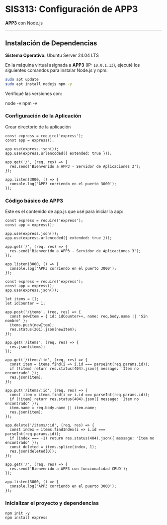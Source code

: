 # SIS313: Configuración de APP3

**APP3** con Node.js

---

## Instalación de Dependencias

**Sistema Operativo:** Ubuntu Server 24.04 LTS

En la máquina virtual asignada a **APP3** (IP: `10.0.1.13`), ejecuté los siguientes comandos para instalar Node.js y npm:

```bash
sudo apt update
sudo apt install nodejs npm -y
```
Verifiqué las versiones con:

node -v
npm -v
### Configuración de la Aplicación
Crear directorio de la aplicación

```
const express = require('express');
const app = express();

app.use(express.json());
app.use(express.urlencoded({ extended: true }));

app.get('/', (req, res) => {
  res.send('Bienvenido a APP3 - Servidor de Aplicaciones 3');
});

app.listen(3000, () => {
  console.log('APP3 corriendo en el puerto 3000');
});
```
### Código básico de APP3
Este es el contenido de app.js que usé para iniciar la app:

```
const express = require('express');
const app = express();

app.use(express.json());
app.use(express.urlencoded({ extended: true }));

app.get('/', (req, res) => {
  res.send('Bienvenido a APP3 - Servidor de Aplicaciones 3');
});

app.listen(3000, () => {
  console.log('APP3 corriendo en el puerto 3000');
});

const express = require('express');
const app = express();
app.use(express.json());

let items = [];
let idCounter = 1;

app.post('/items', (req, res) => {
  const newItem = { id: idCounter++, name: req.body.name || 'Sin nombre' };
  items.push(newItem);
  res.status(201).json(newItem);
});

app.get('/items', (req, res) => {
  res.json(items);
});

app.get('/items/:id', (req, res) => {
  const item = items.find(i => i.id === parseInt(req.params.id));
  if (!item) return res.status(404).json({ message: 'Ítem no encontrado' });
  res.json(item);
});

app.put('/items/:id', (req, res) => {
  const item = items.find(i => i.id === parseInt(req.params.id));
  if (!item) return res.status(404).json({ message: 'Ítem no encontrado' });
  item.name = req.body.name || item.name;
  res.json(item);
});

app.delete('/items/:id', (req, res) => {
  const index = items.findIndex(i => i.id === parseInt(req.params.id));
  if (index === -1) return res.status(404).json({ message: 'Ítem no encontrado' });
  const deleted = items.splice(index, 1);
  res.json(deleted[0]);
});

app.get('/', (req, res) => {
  res.send('Bienvenido a APP3 con funcionalidad CRUD');
});

app.listen(3000, () => {
  console.log('APP3 corriendo en el puerto 3000');
});

```
### Inicializar el proyecto y dependencias
```
npm init -y
npm install express
```

